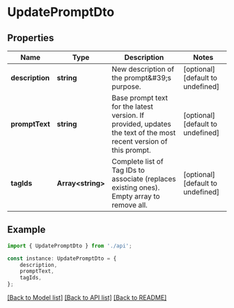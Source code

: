 # UpdatePromptDto


## Properties

Name | Type | Description | Notes
------------ | ------------- | ------------- | -------------
**description** | **string** | New description of the prompt\&#39;s purpose. | [optional] [default to undefined]
**promptText** | **string** | Base prompt text for the latest version. If provided, updates the text of the most recent version of this prompt. | [optional] [default to undefined]
**tagIds** | **Array&lt;string&gt;** | Complete list of Tag IDs to associate (replaces existing ones). Empty array to remove all. | [optional] [default to undefined]

## Example

```typescript
import { UpdatePromptDto } from './api';

const instance: UpdatePromptDto = {
    description,
    promptText,
    tagIds,
};
```

[[Back to Model list]](../README.md#documentation-for-models) [[Back to API list]](../README.md#documentation-for-api-endpoints) [[Back to README]](../README.md)
